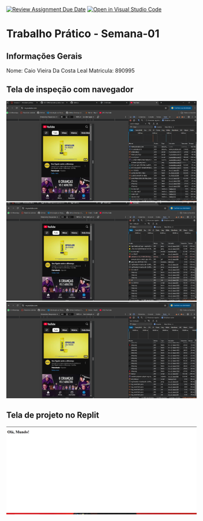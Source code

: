 [![Review Assignment Due Date](https://classroom.github.com/assets/deadline-readme-button-22041afd0340ce965d47ae6ef1cefeee28c7c493a6346c4f15d667ab976d596c.svg)](https://classroom.github.com/a/SEqSgEYu)
[![Open in Visual Studio Code](https://classroom.github.com/assets/open-in-vscode-2e0aaae1b6195c2367325f4f02e2d04e9abb55f0b24a779b69b11b9e10269abc.svg)](https://classroom.github.com/online_ide?assignment_repo_id=18676962&assignment_repo_type=AssignmentRepo)
# Trabalho Prático - Semana-01

## Informações Gerais
Nome: Caio Vieira Da Costa Leal
Matricula: 890995

## Tela de inspeção com navegador
![print da inspecao parte 1](img/gosto1.png)
![print da inspecao parte 2](img/gosto2.png)
![peint da inspecao parte 3](img/gosto3.png)
## Tela de projeto no Replit
![print do ola mundo](img/olamundo.png)